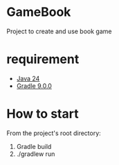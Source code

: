 # GameBook
Project to create and use book game

# requirement

- [Java 24](https://www.oracle.com/java/technologies/downloads/)
- [Gradle 9.0.0](https://gradle.org/install/)

# How to start

From the project's root directory:

1. Gradle build
2. ./gradlew run 
